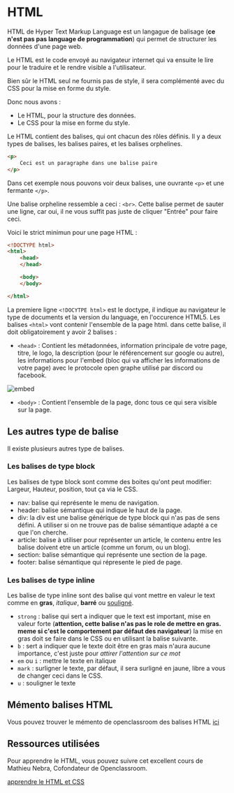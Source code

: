 # HTML

HTML de Hyper Text Markup Language est un langague de balisage (**ce n'est pas pas language de programmation**) qui permet de structurer les données d'une page web. 

Le HTML est le code envoyé au navigateur internet qui va ensuite le lire pour le traduire et le rendre visible a l'utilisateur.

Bien sûr le HTML seul ne fournis pas de style, il sera complémenté avec du CSS pour la mise en forme du style. 

Donc nous avons : 

- Le HTML, pour la structure des données.
- Le CSS pour la mise en forme du style.

Le HTML contient des balises, qui ont chacun des rôles définis. Il y a deux types de balises, les balises paires, et les balises orphelines. 

```html
<p>
    Ceci est un paragraphe dans une balise paire
</p>
```

Dans cet exemple nous pouvons voir deux balises, une ouvrante ``<p>`` et une fermante ``</p>``.

Une balise orpheline ressemble a ceci : ``<br>``. Cette balise permet de sauter une ligne, car oui, il ne vous suffit pas juste de cliquer "Entrée" pour faire ceci.

Voici le strict minimun pour une page HTML : 

```html
<!DOCTYPE html>
<html>
    <head>
    </head>

    <body>
    </body>

</html>
```

La premiere ligne `<!DOCYTPE html>` est le doctype, il indique au navigateur le type de documents et la version du language, en l'occurence HTML5.
Les balises `<html>` vont contenir l'ensemble de la page html. dans cette balise, il doit obligatoirement y avoir 2 balises : 

- `<head>` : Contient les métadonnées, information principale de votre page, titre, le logo, la description (pour le référencement sur google ou autre), les informations pour l'embed (bloc qui va afficher les informations de votre page) avec le protocole open graphe utilisé par discord ou facebook. 

![embed](https://imgur.com/ejZCUkG.png)

- `<body>` : Contient l'ensemble de la page, donc tous ce qui sera visible sur la page.


## Les autres type de balise 

Il existe plusieurs autres type de balises.

### Les balises de type block 

Les balises de type block sont comme des boites qu'ont peut modifier: Largeur, Hauteur, position, tout ça via le CSS.

- nav: balise qui représente le menu de navigation.
- header: balise sémantique qui indique le haut de la page.
- div: la div est une balise générique de type block qui n'as pas de sens défini. A utiliser si on ne trouve pas de balise sémantique adapté a ce que l'on cherche. 
- article: balise à utiliser pour représenter un article, le contenu entre les balise doivent etre un article (comme un forum, ou un blog). 
- section: balise sémantique qui représente une section de la page. 
- footer: balise sémantique qui répresente le pied de page.

### Les balises de type inline

Les balise de type inline sont des balise qui vont mettre en valeur le text comme en **gras**, _italique_, __barré__ ou <u>souligné</u>. 

- ``strong`` : balise qui sert a indiquer que le text est important, mise en valeur forte (**attention, cette balise n'as pas le role de mettre en gras. meme si c'est le comportement par défaut des navigateur**) la mise en gras doit se faire dans le CSS ou en utilisant la balise suivante. 
- ``b`` : sert a indiquer que le texte doit être en gras mais n'aura aucune importance, c'est juste pour *attirer l'attention sur ce mot*
- ``em`` ou ``i`` : mettre le texte en italique
- ``mark`` : surligner le texte, par défaut, il sera surligné en jaune, libre a vous de changer ceci dans le CSS.
- ``u`` : souligner le texte

## Mémento balises HTML

Vous pouvez trouver le mémento de openclassroom des balises HTML [ici](https://openclassrooms.com/fr/courses/1603881-apprenez-a-creer-votre-site-web-avec-html5-et-css3/1608357-memento-des-balises-html)

## Ressources utilisées

Pour apprendre le HTML, vous pouvez suivre cet excellent cours de Mathieu Nebra, Cofondateur de Openclassroom.

[apprendre le HTML et CSS](https://openclassrooms.com/fr/courses/1603881-apprenez-a-creer-votre-site-web-avec-html5-et-css3)